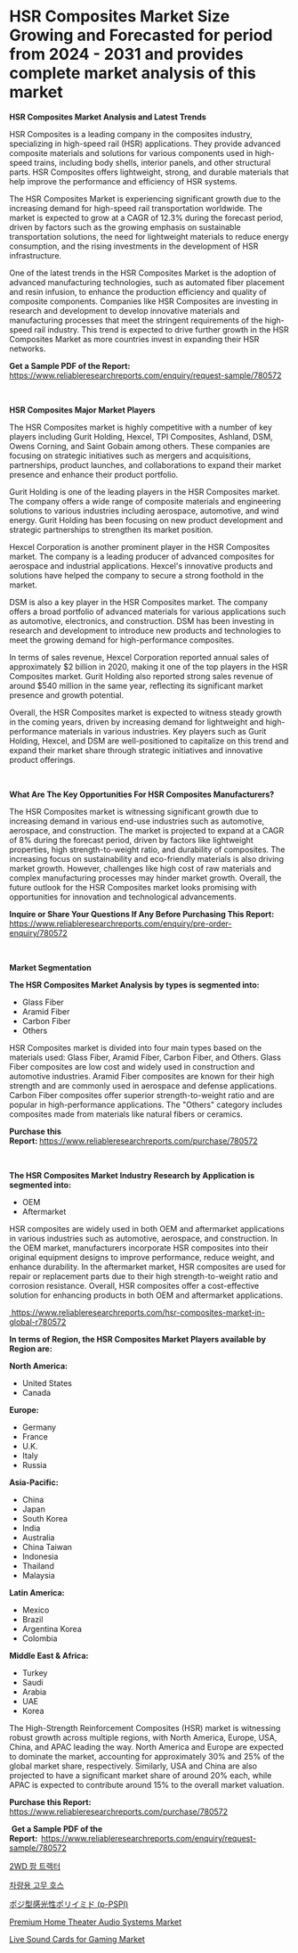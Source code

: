 <p><h1>HSR Composites Market Size Growing and Forecasted for period from 2024 - 2031 and provides complete market analysis of this market</h1></p><p><strong>HSR Composites Market Analysis and Latest Trends</strong></p>
<p><p>HSR Composites is a leading company in the composites industry, specializing in high-speed rail (HSR) applications. They provide advanced composite materials and solutions for various components used in high-speed trains, including body shells, interior panels, and other structural parts. HSR Composites offers lightweight, strong, and durable materials that help improve the performance and efficiency of HSR systems.</p><p>The HSR Composites Market is experiencing significant growth due to the increasing demand for high-speed rail transportation worldwide. The market is expected to grow at a CAGR of 12.3% during the forecast period, driven by factors such as the growing emphasis on sustainable transportation solutions, the need for lightweight materials to reduce energy consumption, and the rising investments in the development of HSR infrastructure.</p><p>One of the latest trends in the HSR Composites Market is the adoption of advanced manufacturing technologies, such as automated fiber placement and resin infusion, to enhance the production efficiency and quality of composite components. Companies like HSR Composites are investing in research and development to develop innovative materials and manufacturing processes that meet the stringent requirements of the high-speed rail industry. This trend is expected to drive further growth in the HSR Composites Market as more countries invest in expanding their HSR networks.</p></p>
<p><strong>Get a Sample PDF of the Report:&nbsp;</strong> <a href="https://www.reliableresearchreports.com/enquiry/request-sample/780572">https://www.reliableresearchreports.com/enquiry/request-sample/780572</a></p>
<p>&nbsp;</p>
<p><strong>HSR Composites Major Market Players</strong></p>
<p><p>The HSR Composites market is highly competitive with a number of key players including Gurit Holding, Hexcel, TPI Composites, Ashland, DSM, Owens Corning, and Saint Gobain among others. These companies are focusing on strategic initiatives such as mergers and acquisitions, partnerships, product launches, and collaborations to expand their market presence and enhance their product portfolio.</p><p>Gurit Holding is one of the leading players in the HSR Composites market. The company offers a wide range of composite materials and engineering solutions to various industries including aerospace, automotive, and wind energy. Gurit Holding has been focusing on new product development and strategic partnerships to strengthen its market position.</p><p>Hexcel Corporation is another prominent player in the HSR Composites market. The company is a leading producer of advanced composites for aerospace and industrial applications. Hexcel's innovative products and solutions have helped the company to secure a strong foothold in the market.</p><p>DSM is also a key player in the HSR Composites market. The company offers a broad portfolio of advanced materials for various applications such as automotive, electronics, and construction. DSM has been investing in research and development to introduce new products and technologies to meet the growing demand for high-performance composites.</p><p>In terms of sales revenue, Hexcel Corporation reported annual sales of approximately $2 billion in 2020, making it one of the top players in the HSR Composites market. Gurit Holding also reported strong sales revenue of around $540 million in the same year, reflecting its significant market presence and growth potential.</p><p>Overall, the HSR Composites market is expected to witness steady growth in the coming years, driven by increasing demand for lightweight and high-performance materials in various industries. Key players such as Gurit Holding, Hexcel, and DSM are well-positioned to capitalize on this trend and expand their market share through strategic initiatives and innovative product offerings.</p></p>
<p>&nbsp;</p>
<p><strong>What Are The Key Opportunities For HSR Composites Manufacturers?</strong></p>
<p><p>The HSR Composites market is witnessing significant growth due to increasing demand in various end-use industries such as automotive, aerospace, and construction. The market is projected to expand at a CAGR of 8% during the forecast period, driven by factors like lightweight properties, high strength-to-weight ratio, and durability of composites. The increasing focus on sustainability and eco-friendly materials is also driving market growth. However, challenges like high cost of raw materials and complex manufacturing processes may hinder market growth. Overall, the future outlook for the HSR Composites market looks promising with opportunities for innovation and technological advancements.</p></p>
<p><strong>Inquire or Share Your Questions If Any Before Purchasing This Report:</strong> <a href="https://www.reliableresearchreports.com/enquiry/pre-order-enquiry/780572">https://www.reliableresearchreports.com/enquiry/pre-order-enquiry/780572</a></p>
<p>&nbsp;</p>
<p><strong>Market Segmentation</strong></p>
<p><strong>The HSR Composites Market Analysis by types is segmented into:</strong></p>
<p><ul><li>Glass Fiber</li><li>Aramid Fiber</li><li>Carbon Fiber</li><li>Others</li></ul></p>
<p><p>HSR Composites market is divided into four main types based on the materials used: Glass Fiber, Aramid Fiber, Carbon Fiber, and Others. Glass Fiber composites are low cost and widely used in construction and automotive industries. Aramid Fiber composites are known for their high strength and are commonly used in aerospace and defense applications. Carbon Fiber composites offer superior strength-to-weight ratio and are popular in high-performance applications. The "Others" category includes composites made from materials like natural fibers or ceramics.</p></p>
<p><strong>Purchase this Report:&nbsp;</strong><a href="https://www.reliableresearchreports.com/purchase/780572">https://www.reliableresearchreports.com/purchase/780572</a></p>
<p>&nbsp;</p>
<p><strong>The HSR Composites Market Industry Research by Application is segmented into:</strong></p>
<p><ul><li>OEM</li><li>Aftermarket</li></ul></p>
<p><p>HSR composites are widely used in both OEM and aftermarket applications in various industries such as automotive, aerospace, and construction. In the OEM market, manufacturers incorporate HSR composites into their original equipment designs to improve performance, reduce weight, and enhance durability. In the aftermarket market, HSR composites are used for repair or replacement parts due to their high strength-to-weight ratio and corrosion resistance. Overall, HSR composites offer a cost-effective solution for enhancing products in both OEM and aftermarket applications.</p></p>
<p><a href="https://www.reliableresearchreports.com/hsr-composites-market-in-global-r780572">&nbsp;https://www.reliableresearchreports.com/hsr-composites-market-in-global-r780572</a></p>
<p><strong>In terms of Region, the HSR Composites Market Players available by Region are:</strong></p>
<p>
    <p> <strong> North America: </strong>
        <ul>
            <li>United States</li>
            <li>Canada</li>
        </ul>
        </p> 
    <p> <strong> Europe: </strong>
        <ul>
            <li>Germany</li>
            <li>France</li>
            <li>U.K.</li>
            <li>Italy</li>
            <li>Russia</li>
        </ul>
        </p> 
    <p> <strong> Asia-Pacific: </strong>
        <ul>
            <li>China</li>
            <li>Japan</li>
            <li>South Korea</li>
            <li>India</li>
            <li>Australia</li>
            <li>China Taiwan</li>
            <li>Indonesia</li>
            <li>Thailand</li>
            <li>Malaysia</li>
        </ul>
        </p> 
    <p> <strong> Latin America: </strong>
        <ul>
            <li>Mexico</li>
            <li>Brazil</li>
            <li>Argentina Korea</li>
            <li>Colombia</li>
        </ul>
        </p> 
    <p> <strong> Middle East & Africa: </strong>
        <ul>
            <li>Turkey</li>
            <li>Saudi</li>
            <li>Arabia</li>
            <li>UAE</li>
            <li>Korea</li>
        </ul>
    </p>
    </p>
<p><p>The High-Strength Reinforcement Composites (HSR) market is witnessing robust growth across multiple regions, with North America, Europe, USA, China, and APAC leading the way. North America and Europe are expected to dominate the market, accounting for approximately 30% and 25% of the global market share, respectively. Similarly, USA and China are also projected to have a significant market share of around 20% each, while APAC is expected to contribute around 15% to the overall market valuation.</p></p>
<p><strong>Purchase this Report: </strong><a href="https://www.reliableresearchreports.com/purchase/780572">https://www.reliableresearchreports.com/purchase/780572</a></p>
<p>&nbsp;<strong>Get a Sample PDF of the Report:&nbsp;&nbsp;</strong><a href="https://www.reliableresearchreports.com/enquiry/request-sample/780572">https://www.reliableresearchreports.com/enquiry/request-sample/780572</a></p>
<p><strong></strong></p>
<p><p><a href="https://github.com/apple8975768/Market-Research-Report-List-1/blob/main/9703529105144.md">2WD 팜 트랙터</a></p><p><a href="https://github.com/hzumrdvas204296/Market-Research-Report-List-2/blob/main/5828641105145.md">차량용 고무 호스</a></p><p><a href="https://github.com/reliezer65/Market-Research-Report-List-1/blob/main/1547387110394.md">ポジ型感光性ポリイミド (p-PSPI)</a></p><p><a href="https://issuu.com/reportprime-2/docs/premium-home-theater-audio-systems-market-size-203">Premium Home Theater Audio Systems Market</a></p><p><a href="https://issuu.com/reportprime-2/docs/live-sound-cards-for-gaming-market-size-2030.pptx">Live Sound Cards for Gaming Market</a></p></p>